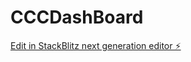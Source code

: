 # CCCDashBoard

[Edit in StackBlitz next generation editor ⚡️](https://stackblitz.com/~/github.com/clockcrockwork/CCCDashBoard)